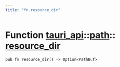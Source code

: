 ```yaml
---
title: "fn.resource_dir"
---
```


# Function [tauri_api](/docs/api/rust/tauri_api/../index.html)::​[path](/docs/api/rust/tauri_api/index.html)::​[resource_dir](/docs/api/rust/tauri_api/)

    pub fn resource_dir() -> Option<PathBuf>
      